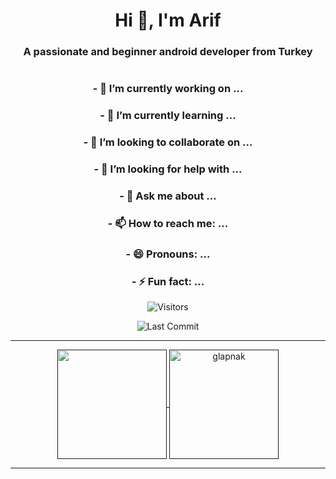 <h1 align="center">Hi 👋, I'm Arif</h1>
<h3 align="center">A passionate and beginner android developer from Turkey</h3>
<h1 align="center"></h1>



<h3 align="center">- 🔭 I’m currently working on ...</h3>
<h3 align="center">- 🌱 I’m currently learning ...</h3>
<h3 align="center">- 👯 I’m looking to collaborate on ...</h3>
<h3 align="center">- 🤔 I’m looking for help with ...</h3>
<h3 align="center">- 💬 Ask me about ...</h3>
<h3 align="center">- 📫 How to reach me: ...</h3>
<h3 align="center">- 😄 Pronouns: ... </h3>
<h3 align="center">- ⚡ Fun fact: ... </h3>

<p align="center"> <img alt="Visitors" src="https://komarev.com/ghpvc/?username=glapnak&style=flat&labelColor=black&logo=github&label=Profile+Views&color=25383C"/> </p>
<p align="center"> <img alt="Last Commit" src="https://img.shields.io/github/last-commit/glapnak/glapnak?logo=markdown&label=Last+Update&color=25383C&style=dark"> </p>

<hr>

<p align=center>
  <a href="" title="">
    <img height=175 align="center" src="https://github-readme-stats.vercel.app/api?username=glapnak&show_icons=true&theme=dark">
  </a>
  <a href="">
  <img height=175 align="center" src="https://github-readme-stats.vercel.app/api/top-langs/?username=glapnak&theme=dark" alt="glapnak" />
  </a>
</p>

<hr>
